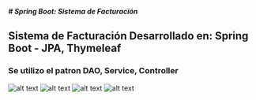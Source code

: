 ***# Spring Boot: Sistema de Facturación***

## Sistema de Facturación Desarrollado en: Spring Boot - JPA, Thymeleaf
### Se utilizo el patron DAO, Service, Controller 


![alt text](https://i.ibb.co/4j33x0f/image.png)
![alt text](https://i.ibb.co/fXKdBJ7/image.png)
![alt text](https://i.ibb.co/YthS0n6/image.png)
![alt text](https://i.ibb.co/XJ45cJh/image.png)
